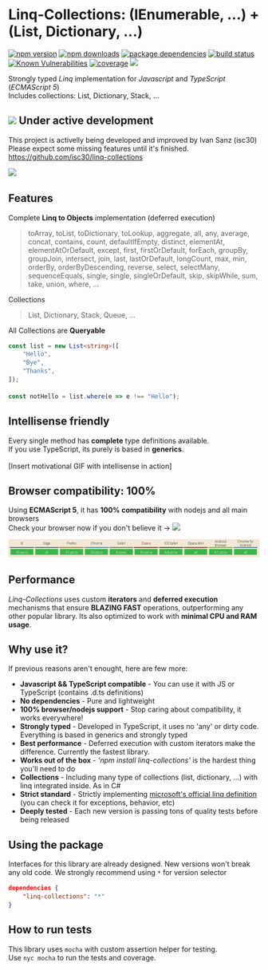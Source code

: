 # Linq-Collections: (IEnumerable, ...) + (List, Dictionary, ...)

[![npm version](https://img.shields.io/npm/v/linq-collections.svg)](https://npmjs.org/package/linq-collections)
[![npm downloads](https://img.shields.io/npm/dt/linq-collections.svg)](https://npmjs.org/package/linq-collections)
[![package dependencies](https://img.shields.io/david/isc30/linq-collections.svg)](https://npmjs.org/package/linq-collections)
[![build status](https://travis-ci.org/isc30/linq-collections.svg?branch=master)](https://travis-ci.org/isc30/linq-collections)
[![Known Vulnerabilities](https://snyk.io/test/github/isc30/linq-collections/badge.svg)](https://snyk.io/test/github/isc30/linq-collections)
[![coverage](https://coveralls.io/repos/github/isc30/linq-collections/badge.svg?branch=master&cache=no)](https://coveralls.io/github/isc30/linq-collections?branch=master)
[![](https://img.shields.io/badge/click-run%20browser%20tests-orange.svg)](https://isc30.github.io/linq-collections/mocha)
<!-- [![package dev-dependencies](https://img.shields.io/david/dev/isc30/linq-collections.svg)](https://npmjs.org/package/linq-collections) -->

Strongly typed *Linq* implementation for *Javascript* and *TypeScript* (*ECMAScript 5*)<br />
Includes collections: List, Dictionary, Stack, ...

## ![](https://placehold.it/15/f03c15/000000?text=+) Under active development
This project is activelly being developed and improved by Ivan Sanz (isc30)<br />
Please expect some missing features until it's finished.<br />
https://github.com/isc30/linq-collections

[![](https://img.shields.io/badge/click-run%20browser%20tests-orange.svg)](https://isc30.github.io/linq-collections/mocha)

## Features
Complete **Linq to Objects** implementation (deferred execution)
> toArray, toList, toDictionary, toLookup, aggregate, all, any, average, concat, contains, count, defaultIfEmpty, distinct, elementAt, elementAtOrDefault, except, first, firstOrDefault, forEach, groupBy, groupJoin, intersect, join, last, lastOrDefault, longCount, max, min, orderBy, orderByDescending, reverse, select, selectMany, sequenceEquals, single, single, singleOrDefault, skip, skipWhile, sum, take, union, where, ...

Collections
> List, Dictionary, Stack, Queue, ...

All Collections are **Queryable**
```typescript
const list = new List<string>([
    "Hello",
    "Bye",
    "Thanks",
]);

const notHello = list.where(e => e !== "Hello");
```

## Intellisense friendly
Every single method has **complete** type definitions available.<br />
If you use TypeScript, its purely is based in **generics**.<br /><br />
[Insert motivational GIF with intellisense in action]

## Browser compatibility: 100%
Using **ECMAScript 5**, it has **100% compatibility** with nodejs and all main browsers<br/>
Check your browser now if you don't believe it -> [![](https://img.shields.io/badge/click-run%20browser%20tests-orange.svg)](https://isc30.github.io/linq-collections/mocha)

[![compatibility](assets/compatibility.png)](assets/compatibility.png)

## Performance
*Linq-Collections* uses custom **iterators** and **deferred execution** mechanisms that ensure **BLAZING FAST** operations, outperforming any other popular library. Its also optimized to work with **minimal CPU and RAM usage**.

## Why use it?
If previous reasons aren't enought, here are few more:
- **Javascript && TypeScript compatible** - You can use it with JS or TypeScript (contains .d.ts definitions)
- **No dependencies** - Pure and lightweight
- **100% browser/nodejs support** - Stop caring about compatibility, it works everywhere!
- **Strongly typed** - Developed in TypeScript, it uses no 'any' or dirty code. Everything is based in generics and strongly typed
- **Best performance** - Deferred execution with custom iterators make the difference. Currently the fastest library.
- **Works out of the box** - *'npm install linq-collections'* is the hardest thing you'll need to do
- **Collections** - Including many type of collections (list, dictionary, ...) with linq integrated inside. As in C#
- **Strict standard** - Strictly implementing [microsoft's official linq definition](https://docs.microsoft.com/en-us/dotnet/csharp/programming-guide/concepts/linq/classification-of-standard-query-operators-by-manner-of-execution) (you can check it for exceptions, behavior, etc)
- **Deeply tested** - Each new version is passing tons of quality tests before being released

## Using the package
Interfaces for this library are already designed. New versions won't break any old code.
We strongly recommend using `*` for version selector
```json
dependencies {
    "linq-collections": "*"
}
```

## How to run tests
This library uses `mocha` with custom assertion helper for testing.<br />
Use `nyc mocha` to run the tests and coverage.

